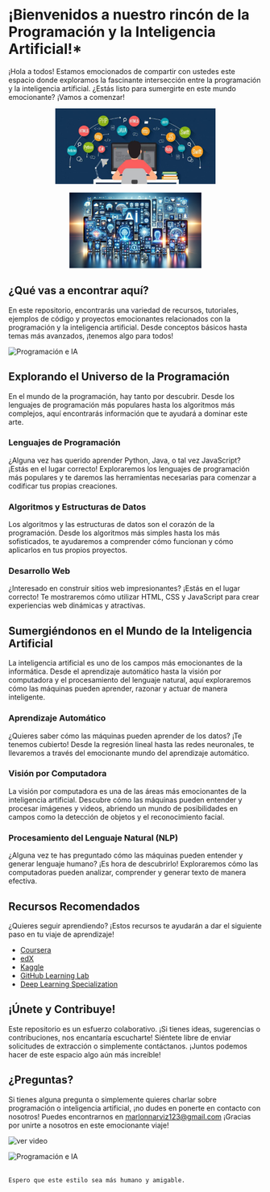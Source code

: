 # ¡Bienvenidos a nuestro rincón de la Programación y la Inteligencia Artificial!*

¡Hola a todos! Estamos emocionados de compartir con ustedes este espacio donde exploramos la fascinante intersección entre la programación y la inteligencia artificial. ¿Estás listo para sumergirte en este mundo emocionante? ¡Vamos a comenzar!

<p align="center">
<img src="/Logos/imagen.jpg" height="150">
</p>

<p align="center">
<img src="/Logos/ia.jpg" height="150">
</p>

## ¿Qué vas a encontrar aquí? 

En este repositorio, encontrarás una variedad de recursos, tutoriales, ejemplos de código y proyectos emocionantes relacionados con la programación y la inteligencia artificial. Desde conceptos básicos hasta temas más avanzados, ¡tenemos algo para todos!

![Programación e IA](https://www.google.com/url?sa=i&url=https%3A%2F%2Fdeusens.com%2Fes%2Fblog%2Finteligencia-artificial-usos-ejemplos-empresas&psig=AOvVaw0jdmwciUX6DoAzJpcz2iWr&ust=1714333172822000&source=images&cd=vfe&opi=89978449&ved=0CBAQjRxqFwoTCOiI6taS44UDFQAAAAAdAAAAABAJ)


## Explorando el Universo de la Programación

En el mundo de la programación, hay tanto por descubrir. Desde los lenguajes de programación más populares hasta los algoritmos más complejos, aquí encontrarás información que te ayudará a dominar este arte.

### Lenguajes de Programación

¿Alguna vez has querido aprender Python, Java, o tal vez JavaScript? ¡Estás en el lugar correcto! Exploraremos los lenguajes de programación más populares y te daremos las herramientas necesarias para comenzar a codificar tus propias creaciones.

### Algoritmos y Estructuras de Datos

Los algoritmos y las estructuras de datos son el corazón de la programación. Desde los algoritmos más simples hasta los más sofisticados, te ayudaremos a comprender cómo funcionan y cómo aplicarlos en tus propios proyectos.

### Desarrollo Web

¿Interesado en construir sitios web impresionantes? ¡Estás en el lugar correcto! Te mostraremos cómo utilizar HTML, CSS y JavaScript para crear experiencias web dinámicas y atractivas.

## Sumergiéndonos en el Mundo de la Inteligencia Artificial

La inteligencia artificial es uno de los campos más emocionantes de la informática. Desde el aprendizaje automático hasta la visión por computadora y el procesamiento del lenguaje natural, aquí exploraremos cómo las máquinas pueden aprender, razonar y actuar de manera inteligente.

### Aprendizaje Automático

¿Quieres saber cómo las máquinas pueden aprender de los datos? ¡Te tenemos cubierto! Desde la regresión lineal hasta las redes neuronales, te llevaremos a través del emocionante mundo del aprendizaje automático.

### Visión por Computadora

La visión por computadora es una de las áreas más emocionantes de la inteligencia artificial. Descubre cómo las máquinas pueden entender y procesar imágenes y videos, abriendo un mundo de posibilidades en campos como la detección de objetos y el reconocimiento facial.

### Procesamiento del Lenguaje Natural (NLP)

¿Alguna vez te has preguntado cómo las máquinas pueden entender y generar lenguaje humano? ¡Es hora de descubrirlo! Exploraremos cómo las computadoras pueden analizar, comprender y generar texto de manera efectiva.

## Recursos Recomendados

¿Quieres seguir aprendiendo? ¡Estos recursos te ayudarán a dar el siguiente paso en tu viaje de aprendizaje!

- [Coursera](https://www.coursera.org/)
- [edX](https://www.edx.org/) 
- [Kaggle](https://www.kaggle.com/)
- [GitHub Learning Lab](https://lab.github.com/)
- [Deep Learning Specialization](https://www.deeplearning.ai/deep-learning-specialization/)

## ¡Únete y Contribuye!

Este repositorio es un esfuerzo colaborativo. ¡Si tienes ideas, sugerencias o contribuciones, nos encantaría escucharte! Siéntete libre de enviar solicitudes de extracción o simplemente contáctanos. ¡Juntos podemos hacer de este espacio algo aún más increíble!

## ¿Preguntas?

Si tienes alguna pregunta o simplemente quieres charlar sobre programación o inteligencia artificial, ¡no dudes en ponerte en contacto con nosotros! Puedes encontrarnos en [marlonnarviz123@gmail.com](marlonnarviz123@gmail.com) 
¡Gracias por unirte a nosotros en este emocionante viaje!

![ver video](https://www.youtube.com/watch?v=uCpE6z999Uk)

![Programación e IA](https://via.placeholder.com/800x200.png)
```

Espero que este estilo sea más humano y amigable.
